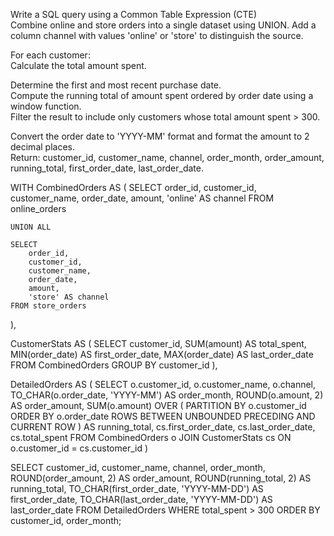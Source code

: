 Write a SQL query using a Common Table Expression (CTE)						
Combine online and store orders into a single dataset using UNION. Add a column channel with values 'online' or 'store' to distinguish the source.	



				
For each customer: 						
Calculate the total amount spent.


Determine the first and most recent purchase date.						
Compute the running total of amount spent ordered by order date using a window function.						
Filter the result to include only customers whose total amount spent > 300.	



					
Convert the order date to 'YYYY-MM' format and format the amount to 2 decimal places.						
Return: customer_id, customer_name, channel, order_month, order_amount, running_total, first_order_date, last_order_date. 


WITH CombinedOrders AS (
    SELECT 
        order_id,
        customer_id,
        customer_name,
        order_date,
        amount,
        'online' AS channel
    FROM online_orders

    UNION ALL

    SELECT 
        order_id,
        customer_id,
        customer_name,
        order_date,
        amount,
        'store' AS channel
    FROM store_orders
),

CustomerStats AS (
    SELECT 
        customer_id,
        SUM(amount) AS total_spent,
        MIN(order_date) AS first_order_date,
        MAX(order_date) AS last_order_date
    FROM CombinedOrders
    GROUP BY customer_id
),

DetailedOrders AS (
    SELECT 
        o.customer_id,
        o.customer_name,
        o.channel,
        TO_CHAR(o.order_date, 'YYYY-MM') AS order_month,
        ROUND(o.amount, 2) AS order_amount,
        SUM(o.amount) OVER (
            PARTITION BY o.customer_id 
            ORDER BY o.order_date
            ROWS BETWEEN UNBOUNDED PRECEDING AND CURRENT ROW
        ) AS running_total,
        cs.first_order_date,
        cs.last_order_date,
        cs.total_spent
    FROM CombinedOrders o
    JOIN CustomerStats cs 
        ON o.customer_id = cs.customer_id
)

SELECT 
    customer_id,
    customer_name,
    channel,
    order_month,
    ROUND(order_amount, 2) AS order_amount,
    ROUND(running_total, 2) AS running_total,
    TO_CHAR(first_order_date, 'YYYY-MM-DD') AS first_order_date,
    TO_CHAR(last_order_date, 'YYYY-MM-DD') AS last_order_date
FROM DetailedOrders
WHERE total_spent > 300
ORDER BY customer_id, order_month;
